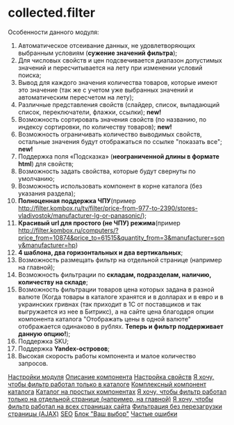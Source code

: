 # collected.filter

<p>Особенности данного модуля:</p>
 
<ol> 
  <li>Автоматическое отсеивание данных, не удовлетворяющих выбранным условиям (<b>сужение значений фильтра</b>);</li>
 
  <li>Для числовых свойств и цен подсвечивается диапазон допустимых значений и пересчитывается на лету при изменении условий поиска;</li>
 
  <li>Вывод для каждого значения количества товаров, которые имеют это значение (так же с учетом уже выбранных значений и автоматическим пересчетом на лету);</li>
 
  <li>Различные представления свойств (слайдер, список, выпадающий список, переключатели, флажки, ссылки); <b>new!</b></li>
 
  <li>Возможность сортировать значения свойств (по названию, по индексу сортировки, по количеству товаров); <b>new!</b></li>
 
  <li>Возможность ограничивать количество выводимых свойств, остальные значения будут отображаться по ссылке "показать все"; <b>new!</b></li>
 
  <li>Поддержка поля «Подсказка» (<b>неограниченной длины в формате html</b>) для свойств;</li>
 
  <li>Возможность задать свойства, которые будут свернуты по умолчанию;</li>
 
  <li>Возможность использовать компонент в корне каталога (без указания раздела);</li>
 
  <li><b>Полноценная поддержка ЧПУ</b>(пример <a id="bxid_402060" href="http://site.ru/tv/filter/price-from-977-to-2390/stores-vladivostok/manufacturer-lg-or-panasonic/">http://filter.kombox.ru/tv/filter/price-from-977-to-2390/stores-vladivostok/manufacturer-lg-or-panasonic/</a>);</li>
 
  <li><b>Красивый url для простого (не ЧПУ) режима</b>(пример <a id="bxid_271812" href="http://site.ru/computers/?price_from=10874&amp;price_to=61515&amp;quantity_from=3&amp;manufacturer=sony&amp;manufacturer=hp">http://filter.kombox.ru/computers/?price_from=10874&amp;price_to=61515&amp;quantity_from=3&amp;manufacturer=sony&amp;manufacturer=hp</a>)</li>
 
  <li><b>4 шаблона, два горизонтальных и два вертикальных</b>;</li>
 
  <li>Возможность размещать фильтр на отдельной странице (например на главной);</li>
 
  <li>Возможность фильтрации по <b>складам, подразделам, наличию, количеству на складе</b>;</li>
 
  <li>Возможность фильтрации товаров цена которых задана в разной валюте (Когда товары в каталоге хранятся и в долларах и в евро и в украинских гривнах (так приходит в 1С от поставщиков и так выгружается из нее в Битрикс), а на сайте цена благодаря опции компонента каталога "Отображать цены в одной валюте" отображается одинаково в рублях. <b>Теперь и фильтр поддерживает данную опцию!</b>);</li>
 
  <li>Поддержка SKU;</li>
 
  <li>Поддержка <b>Yandex-островов</b>;</li>
 
  <li>Высокая скорость работы компонента и малое количество запросов.</li>
 </ol>
 
[Настройки модуля](help/setting.md)
[Описание компонента](help/descriptions.md)
[Настройка свойств](help/setting_props.md)
[Я хочу, чтобы фильтр работал только в каталоге](help/filter_catalog.md)
[Комплексный компонент каталога](help/complex_filter_catalog.md)
[Каталог на простых компонентах](help/simple_filter_catalog.md)
[Я хочу, чтобы фильтр работал только на отдельной странице (например, на главной)](help/simple_page.md)
[Я хочу, чтобы фильтр работал на всех страницах сайта](help/all_page.md)
[Фильтрация без перезагрузки страницы (AJAX)](help/ajax.md)
[SEO](help/seo.md)
[Блок "Ваш выбор"](help/select.md)
[Частые ошибки](help/error.md)